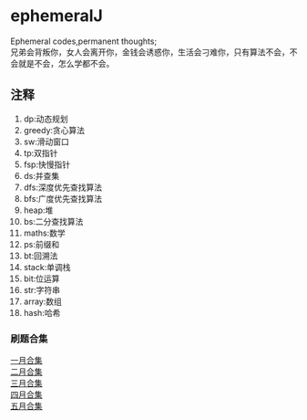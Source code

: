 # ephemeralJ
Ephemeral codes,permanent thoughts;<br>
兄弟会背叛你，女人会离开你，金钱会诱惑你，生活会刁难你，只有算法不会，不会就是不会，怎么学都不会。<br>

## 注释
1. dp:动态规划
2. greedy:贪心算法
3. sw:滑动窗口
4. tp:双指针
5. fsp:快慢指针
6. ds:并查集
7. dfs:深度优先查找算法
8. bfs:广度优先查找算法
9. heap:堆
10. bs:二分查找算法
11. maths:数学
12. ps:前缀和
13. bt:回溯法
14. stack:单调栈
15. bit:位运算
16. str:字符串
17. array:数组
18. hash:哈希

### 刷题合集
[一月合集](src/main/resources/document/202101.md)
<br>
[二月合集](src/main/resources/document/202102.md)
<br>
[三月合集](src/main/resources/document/202103.md)
<br>
[四月合集](src/main/resources/document/202104.md)
<br>
[五月合集](src/main/resources/document/202105.md)


